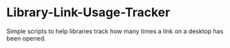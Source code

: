 # Library-Link-Usage-Tracker
Simple scripts to help libraries track how many times a link on a desktop has been opened.
